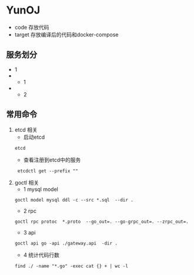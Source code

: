 # YunOJ

- code 存放代码
- target 存放编译后的代码和docker-compose

## 服务划分

- 1
-
    - 1
-
    - 2

## 常用命令

1. etcd 相关
    - 启动etcd
    ```shell
    etcd
    ```
    - 查看注册到etcd中的服务
    ```shell
     etcdctl get --prefix ""
    ```
2. goctl 相关
    - 1 mysql model
    ```shell
    goctl model mysql ddl -c --src *.sql  --dir .
    ```
    - 2 rpc
    ```shell
    goctl rpc protoc  *.proto  --go_out=. --go-grpc_out=. --zrpc_out=.
    ```
    - 3 api
    ```shell
    goctl api go -api ./gateway.api  -dir .
    ```
   - 4 统计代码行数
    ```shell
   find ./ -name "*.go" -exec cat {} + | wc -l
    ```



